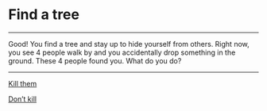 # Find a tree

---

Good! You find a tree and stay up to hide yourself from others. Right now, you see 4 people walk by and you accidentally drop something in the ground. These 4 people found you. What do you do?

---

[Kill them](21-four-throws.md)          

[Don’t kill](19-dont-kill.md)
